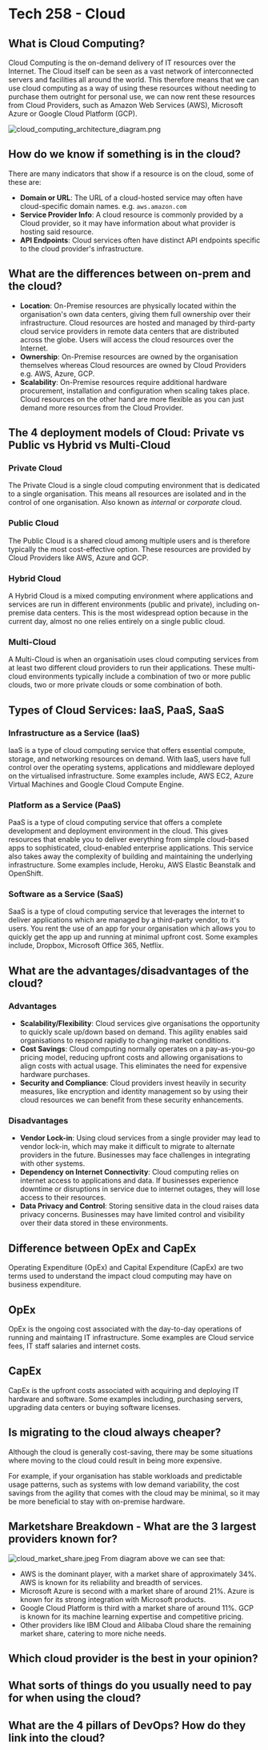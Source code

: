 # Tech 258 - Cloud

## What is Cloud Computing?
Cloud Computing is the on-demand delivery of IT resources over the Internet. The Cloud itself can be seen as a vast network of interconnected servers and facilities all around the world. This therefore means that we can use cloud computing as a way of using these resources without needing to purchase them outright for personal use, we can now rent these resources from Cloud Providers, such as Amazon Web Services (AWS), Microsoft Azure or Google Cloud Platform (GCP).

![cloud_computing_architecture_diagram.png](images/cloud_computing_architecture_diagram.png)

## How do we know if something is in the cloud? 
There are many indicators that show if a resource is on the cloud, some of these are:

- **Domain or URL**: The URL of a cloud-hosted service may often have cloud-specific domain names. e.g. `aws.amazon.com`
- **Service Provider Info**: A cloud resource is commonly provided by a Cloud provider, so it may have information about what provider is hosting said resource.
- **API Endpoints**: Cloud services often have distinct API endpoints specific to the cloud provider's infrastructure.

## What are the differences between on-prem and the cloud?

- **Location**: On-Premise resources are physically located within the organisation's own data centers, giving them full ownership over their infrastructure. Cloud resources are hosted and managed by third-party cloud service providers in remote data centers that are distributed across the globe. Users will access the cloud resources over the Internet.
- **Ownership**: On-Premise resources are owned by the organisation themselves whereas Cloud resources are owned by Cloud Providers e.g. AWS, Azure, GCP.
- **Scalability**: On-Premise resources require additional hardware procurement, installation and configuration when scaling takes place. Cloud resources on the other hand are more flexible as you can just demand more resources from the Cloud Provider.

## The 4 deployment models of Cloud: Private vs Public vs Hybrid vs Multi-Cloud

### Private Cloud
The Private Cloud is a single cloud computing environment that is dedicated to a single organisation. This means all resources are isolated and in the control of one organisation. Also known as *internal* or *corporate* cloud.

### Public Cloud
The Public Cloud is a shared cloud among multiple users and is therefore typically the most cost-effective option. These resources are provided by Cloud Providers like AWS, Azure and GCP.

### Hybrid Cloud
A Hybrid Cloud is a mixed computing environment where applications and services are run in different environments (public and private), including on-premise data centers. This is the most widespread option because in the current day, almost no one relies entirely on a single public cloud.

### Multi-Cloud
A Multi-Cloud is when an organisatioin uses cloud computing services from at least two different cloud providers to run their applications. These multi-cloud environments typically include a combination of two or more public clouds, two or more private clouds or some combination of both.

## Types of Cloud Services: IaaS, PaaS, SaaS
### Infrastructure as a Service (IaaS)
IaaS is a type of cloud computing service that offers essential compute, storage, and networking resources on demand. With IaaS, users have full control over the operating systems, applications and middleware deployed on the virtualised infrastructure. Some examples include, AWS EC2, Azure Virtual Machines and Google Cloud Compute Engine.

### Platform as a Service (PaaS)
PaaS is a type of cloud computing service that offers a complete development and deployment environment in the cloud. This gives resources that enable you to deliver everything from simple cloud-based apps to sophisticated, cloud-enabled enterprise applications. This service also takes away the complexity of building and maintaining the underlying infrastructure. Some examples include, Heroku, AWS Elastic Beanstalk and OpenShift.

### Software as a Service (SaaS)
SaaS is a type of cloud computing service that leverages the internet to deliver applications which are managed by a third-party vendor, to it's users. You rent the use of an app for your organisation which allows you to quickly get the app up and running at minimal upfront cost. Some examples include, Dropbox, Microsoft Office 365, Netflix.

## What are the advantages/disadvantages of the cloud?
### Advantages

- **Scalability/Flexibility**: Cloud services give organisations the opportunity to quickly scale up/down based on demand. This agility enables said organisations to respond rapidly to changing market conditions.
- **Cost Savings**: Cloud computing normally operates on a pay-as-you-go pricing model, reducing upfront costs and allowing organisations to align costs with actual usage. This eliminates the need for expensive hardware purchases.
- **Security and Compliance**: Cloud providers invest heavily in security measures, like encryption and identity management so by using their cloud resources we can benefit from these security enhancements.

### Disadvantages
- **Vendor Lock-in**: Using cloud services from a single provider may lead to vendor lock-in, which may make it difficult to migrate to alternate providers in the future. Businesses may face challenges in integrating with other systems.
- **Dependency on Internet Connectivity**: Cloud computing relies on internet access to applications and data. If businesses experience downtime or disruptions in service due to internet outages, they will lose access to their resources.
- **Data Privacy and Control**: Storing sensitive data in the cloud raises data privacy concerns. Businesses may have limited control and visibility over their data stored in these environments.

## Difference between OpEx and CapEx
Operating Expenditure (OpEx) and Capital Expenditure (CapEx) are two terms used to understand the impact cloud computing may have on business expenditure.

## OpEx
OpEx is the ongoing cost associated with the day-to-day operations of running and maintaing IT infrastructure. Some examples are Cloud service fees, IT staff salaries and internet costs.

## CapEx
CapEx is the upfront costs associated with acquiring and deploying IT hardware and software. Some examples including, purchasing servers, upgrading data centers or buying software licenses.
## Is migrating to the cloud always cheaper?
Although the cloud is generally cost-saving, there may be some situations where moving to the cloud could result in being more expensive.

For example, if your organisation has stable workloads and predictable usage patterns, such as systems with low demand variability, the cost savings from the agility that comes with the cloud may be minimal, so it may be more beneficial to stay with on-premise hardware.

## Marketshare Breakdown - What are the 3 largest providers known for?
![cloud_market_share.jpeg](images/cloud_market_share.jpeg)
From diagram above we can see that:

- AWS is the dominant player, with a market share of approximately 34%. AWS is known for its reliability and breadth of services.
- Microsoft Azure is second with a market share of around 21%. Azure is known for its strong integration with Microsoft products.
- Google Cloud Platform is third with a market share of around 11%. GCP is known for its machine learning expertise and competitive pricing.
- Other providers like IBM Cloud and Alibaba Cloud share the remaining market share, catering to more niche needs.

## Which cloud provider is the best in your opinion?

## What sorts of things do you usually need to pay for when using the cloud?

## What are the 4 pillars of DevOps? How do they link into the cloud?

